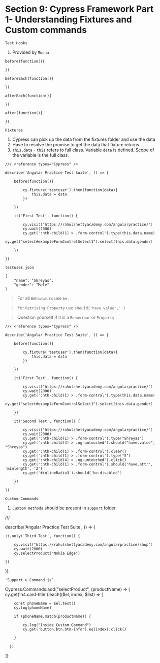 # Section 9: Cypress Framework Part 1- Understanding Fixtures and Custom commands

`Test Hooks`
1. Provided by `Mocha`
```
before(function(){

})

beforeEach(function(){

})

afterEach(function(){
    
})

after(function(){
    
})

```

`Fixtures`
1. Cypress can pick up the data from the fixtures folder and use the data
2. Have to resolve the promise to get the data that fixture returns
3. `this.data` - `this` refers to full class. Variable `data` is defined. Scope of the variable is the full class.

```
/// <reference types="Cypress" />

describe('Angular Practice Test Suite', () => {
    
    before(function(){

        cy.fixture('testuser').then(function(data){
            this.data = data
        })
        
    })

    it('First Test', function() {

        cy.visit("https://rahulshettyacademy.com/angularpractice/")
        cy.wait(2000)
        cy.get(':nth-child(1) > .form-control').type(this.data.name)
        cy.get("select#exampleFormControlSelect1").select(this.data.gender)

    })
  
})
```
`testuser.json`
```
{
    "name": "Shreyas",
    "gender": "Male"
}
```

> For all `Behaviours` use `be.`

> For `Retriving Property` use `should('have.value','')`

> Question yourself if it is a `Behaviour` or `Property`

```
/// <reference types="Cypress" />

describe('Angular Practice Test Suite', () => {
    
    before(function(){

        cy.fixture('testuser').then(function(data){
            this.data = data
        })
        
    })

    it('First Test', function() {

        cy.visit("https://rahulshettyacademy.com/angularpractice/")
        cy.wait(2000)
        cy.get(':nth-child(1) > .form-control').type(this.data.name)
        cy.get("select#exampleFormControlSelect1").select(this.data.gender)

    })

    it('Second Test', function() {

        cy.visit("https://rahulshettyacademy.com/angularpractice/")
        cy.wait(2000)
        cy.get(':nth-child(1) > .form-control').type("Shreyas")
        cy.get(':nth-child(4) > .ng-untouched').should("have.value", "Shreyas")
        cy.get(':nth-child(1) > .form-control').clear()
        cy.get(':nth-child(1) > .form-control').type("S")
        cy.get(':nth-child(4) > .ng-untouched').click()
        cy.get(':nth-child(1) > .form-control').should('have.attr', 'minlength', '2')
        cy.get('#inlineRadio3').should('be.disabled')

    })
  
})

```

`Custom Commands`

1. `Custom methods` should be present in `support` folder

/// <reference types="Cypress" />

describe('Angular Practice Test Suite', () => {
    
    it.only('Third Test', function() {

        cy.visit("https://rahulshettyacademy.com/angularpractice/shop")
        cy.wait(2000)
        cy.selectProduct("Nokia Edge")
        
    })
  
})
```
`Support > Command.js`
```
Cypress.Commands.add("selectProduct", (productName) => { 
    cy.get('h4.card-title').each(($el, index, $list) => {
            
        const phoneName = $el.text()
        cy.log(phoneName)

        if (phoneName.match(productName)) {
          
            cy.log("Inside Custom Command")
            cy.get('button.btn.btn-info').eq(index).click()
        
        }

      })
})
```